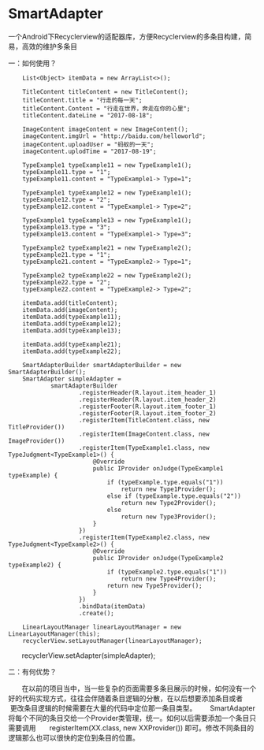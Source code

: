 # SmartAdapter
一个Android下Recyclerview的适配器库，方便Recyclerview的多条目构建，简易，高效的维护多条目

一：如何使用？

        List<Object> itemData = new ArrayList<>();

        TitleContent titleContent = new TitleContent();
        titleContent.title = "行走的每一天";
        titleContent.Content = "行走在世界，奔走在你的心里";
        titleContent.dateLine = "2017-08-18";

        ImageContent imageContent = new ImageContent();
        imageContent.imgUrl = "http://baidu.com/helloworld";
        imageContent.uploadUser = "蚂蚁的一天";
        imageContent.uplodTime = "2017-08-19";

        TypeExample1 typeExample11 = new TypeExample1();
        typeExample11.type = "1";
        typeExample11.content = "TypeExample1-> Type=1";

        TypeExample1 typeExample12 = new TypeExample1();
        typeExample12.type = "2";
        typeExample12.content = "TypeExample1-> Type=2";

        TypeExample1 typeExample13 = new TypeExample1();
        typeExample13.type = "3";
        typeExample13.content = "TypeExample1-> Type=3";

        TypeExample2 typeExample21 = new TypeExample2();
        typeExample21.type = "1";
        typeExample21.content = "TypeExample2-> Type=1";

        TypeExample2 typeExample22 = new TypeExample2();
        typeExample22.type = "2";
        typeExample22.content = "TypeExample2-> Type=2";

        itemData.add(titleContent);
        itemData.add(imageContent);
        itemData.add(typeExample11);
        itemData.add(typeExample12);
        itemData.add(typeExample13);

        itemData.add(typeExample21);
        itemData.add(typeExample22);

        SmartAdapterBuilder smartAdapterBuilder = new SmartAdapterBuilder();
        SmartAdapter simpleAdapter =
                smartAdapterBuilder
                        .registerHeader(R.layout.item_header_1)
                        .registerHeader(R.layout.item_header_2)
                        .registerFooter(R.layout.item_footer_1)
                        .registerFooter(R.layout.item_footer_2)
                        .registerItem(TitleContent.class, new TitleProvider())
                        .registerItem(ImageContent.class, new ImageProvider())
                        .registerItem(TypeExample1.class, new TypeJudgment<TypeExample1>() {
                            @Override
                            public IProvider onJudge(TypeExample1 typeExample) {
                                if (typeExample.type.equals("1"))
                                    return new Type1Provider();
                                else if (typeExample.type.equals("2"))
                                    return new Type2Provider();
                                else
                                    return new Type3Provider();
                            }
                        })
                        .registerItem(TypeExample2.class, new TypeJudgment<TypeExample2>() {
                            @Override
                            public IProvider onJudge(TypeExample2 typeExample2) {
                                if (typeExample2.type.equals("1"))
                                    return new Type4Provider();
                                return new Type5Provider();
                            }
                        })
                        .bindData(itemData)
                        .create();

        LinearLayoutManager linearLayoutManager = new LinearLayoutManager(this);
        recyclerView.setLayoutManager(linearLayoutManager);
        recyclerView.setAdapter(simpleAdapter);
        
二：有何优势？

        在以前的项目当中，当一些复杂的页面需要多条目展示的时候，如何没有一个好的代码实现方式，往往会伴随着条目逻辑的分散，在以后想要添加条目或者
    更改条目逻辑的时候需要在大量的代码中定位那一条目类型。
        SmartAdapter将每个不同的条目交给一个Provider类管理，统一。如何以后需要添加一个条目只需要调用
        registerItem(XX.class, new XXProvider())
    即可。修改不同条目的逻辑那么也可以很快的定位到条目的位置。
        
        

